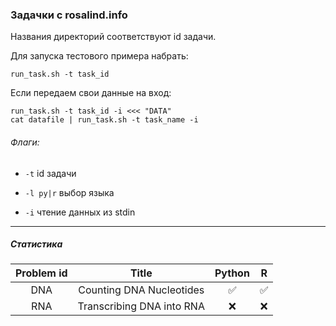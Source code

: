 ### Задачки с rosalind.info

Названия директорий соответствуют id задачи.

Для запуска тестового примера набрать:
```shell
run_task.sh -t task_id
```

Если передаем свои данные на вход:
```shell
run_task.sh -t task_id -i <<< "DATA"
cat datafile | run_task.sh -t task_name -i
```

###### Флаги:
- `` -t `` id задачи

- `` -l py|r `` выбор языка

- `` -i `` чтение данных из stdin
---

##### Статистика 

| Problem id | Title | Python | R |
| :---: | :---: | :---: | :---: |
| DNA | Counting DNA Nucleotides | :white_check_mark: | :white_check_mark: |
| RNA | Transcribing DNA into RNA | :x: | :x: |

